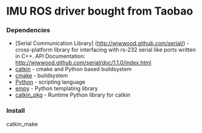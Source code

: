 # IMU ROS driver bought from Taobao


### Dependencies

* [Serial Communication Library] (http://wjwwood.github.com/serial/) - cross-platform library for interfacing with rs-232 serial like ports written in C++. API Documentation: http://wjwwood.github.com/serial/doc/1.1.0/index.html
* [catkin](http://www.ros.org/wiki/catkin) - cmake and Python based buildsystem
 * [cmake](http://www.cmake.org) - buildsystem
 * [Python](http://www.python.org) - scripting language
 * [empy](http://www.alcyone.com/pyos/empy/) - Python templating library
 * [catkin_pkg](http://pypi.python.org/pypi/catkin_pkg/) - Runtime Python library for catkin

### Install

catkin_make
